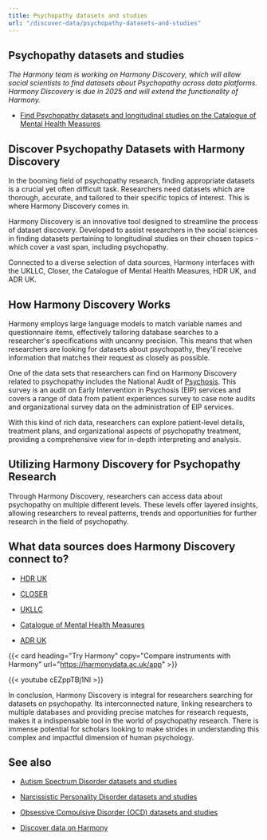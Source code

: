 ```yaml
---
title: Psychopathy datasets and studies
url: "/discover-data/psychopathy-datasets-and-studies"
---
```


## Psychopathy datasets and studies

*The Harmony team is working on Harmony Discovery, which will allow social scientists to find datasets about Psychopathy across data platforms. Harmony Discovery is due in 2025 and will extend the functionality of Harmony.*

* [Find Psychopathy datasets and longitudinal studies on the Catalogue of Mental Health Measures](https://www.cataloguementalhealth.ac.uk/?content=search&query=Topic:psychopathy)

## Discover Psychopathy Datasets with Harmony Discovery

In the booming field of psychopathy research, finding appropriate datasets is a crucial yet often difficult task. Researchers need datasets which are thorough, accurate, and tailored to their specific topics of interest. This is where Harmony Discovery comes in.

Harmony Discovery is an innovative tool designed to streamline the process of dataset discovery. Developed to assist researchers in the social sciences in finding datasets pertaining to longitudinal studies on their chosen topics - which cover a vast span, including psychopathy.

Connected to a diverse selection of data sources, Harmony interfaces with the UKLLC, Closer, the Catalogue of Mental Health Measures, HDR UK, and ADR UK.

## How Harmony Discovery Works

Harmony employs large language models to match variable names and questionnaire items, effectively tailoring database searches to a researcher's specifications with uncanny precision. This means that when researchers are looking for datasets about psychopathy, they'll receive information that matches their request as closely as possible.

One of the data sets that researchers can find on Harmony Discovery related to psychopathy includes the National Audit of [Psychosis](/discover-data/schizophrenia-and-psychosis-datasets-and-studies). This survey is an audit on Early Intervention in Psychosis (EIP) services and covers a range of data from patient experiences survey to case note audits and organizational survey data on the administration of EIP services.

With this kind of rich data, researchers can explore patient-level details, treatment plans, and organizational aspects of psychopathy treatment, providing a comprehensive view for in-depth interpreting and analysis.

## Utilizing Harmony Discovery for Psychopathy Research

Through Harmony Discovery, researchers can access data about psychopathy on multiple different levels. These levels offer layered insights, allowing researchers to reveal patterns, trends and opportunities for further research in the field of psychopathy.


## What data sources does Harmony Discovery connect to?

* [HDR UK](https://www.healthdatagateway.org/)

* [CLOSER](https://closer.ac.uk/)

* [UKLLC](https://explore.ukllc.ac.uk)

* [Catalogue of Mental Health Measures](https://www.cataloguementalhealth.ac.uk/)

* [ADR UK](https://www.adruk.org/data-access/data-catalogue/)

{{< card heading="Try Harmony" copy="Compare instruments with Harmony" url="https://harmonydata.ac.uk/app" >}}

{{< youtube cEZppTBj1NI >}}


In conclusion, Harmony Discovery is integral for researchers searching for datasets on psychopathy. Its interconnected nature, linking researchers to multiple databases and providing precise matches for research requests, makes it a indispensable tool in the world of psychopathy research. There is immense potential for scholars looking to make strides in understanding this complex and impactful dimension of human psychology.

## See also

* [Autism Spectrum Disorder datasets and studies](/discover-data/autism-spectrum-disorder-datasets-and-studies)

* [Narcissistic Personality Disorder datasets and studies](/discover-data/narcissistic-personality-disorder-datasets-and-studies)

* [Obsessive Compulsive Disorder (OCD) datasets and studies](/discover-data/obsessive-compulsive-disorder-ocd-datasets-and-studies)

* [Discover data on Harmony](/discover-data/)